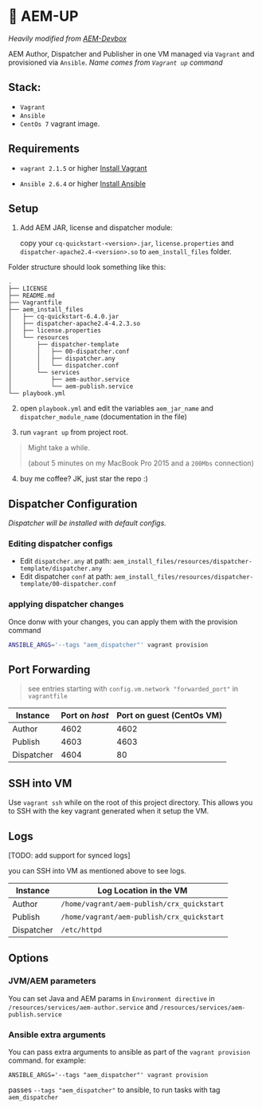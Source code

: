 # :rocket: AEM-UP

*Heavily modified from [AEM-Devbox](https://github.com/ObjectiveTruth/AEM-Devbox)*

AEM Author, Dispatcher and Publisher in one VM managed via `Vagrant` and provisioned via `Ansible`. *Name comes from `Vagrant up` command*

## Stack:

  - `Vagrant`
  - `Ansible`
  - `CentOs 7` vagrant image.


## Requirements

* `vagrant 2.1.5` or higher [Install Vagrant](https://www.vagrantup.com/docs/installation/)
  
* `Ansible 2.6.4` or higher  [Install Ansible](http://docs.ansible.com/ansible/intro_installation.html)

## Setup

1. Add AEM JAR, license and dispatcher module:
	
	copy your `cq-quickstart-<version>.jar`, `license.properties` and `dispatcher-apache2.4-<version>.so` to `aem_install_files` folder.

  Folder structure should look something like this:
  
  ```
  .
  ├── LICENSE
  ├── README.md
  ├── Vagrantfile
  ├── aem_install_files
  │   ├── cq-quickstart-6.4.0.jar
  │   ├── dispatcher-apache2.4-4.2.3.so
  │   ├── license.properties
  │   └── resources
  │       ├── dispatcher-template
  │       │   ├── 00-dispatcher.conf
  │       │   ├── dispatcher.any
  │       │   └── dispatcher.conf
  │       └── services
  │           ├── aem-author.service
  │           └── aem-publish.service
  └── playbook.yml
  ```

2. open `playbook.yml` and edit the variables `aem_jar_name` and `dispatcher_module_name` (documentation in the file)

3. run `vagrant up` from project root. 
 > Might take a while. 
 >
 > (about 5 minutes on my MacBook Pro 2015 and a `200Mbs` connection)

4. buy me coffee? JK, just star the repo :)


## Dispatcher Configuration
*Dispatcher will be installed with default configs.*

### Editing dispatcher configs
  - Edit `dispatcher.any` at path:
	`aem_install_files/resources/dispatcher-template/dispatcher.any`
  - Edit dispatcher `conf` at path:
    `aem_install_files/resources/dispatcher-template/00-dispatcher.conf`

### applying dispatcher changes

Once donw with your changes, you can apply them with the provision command

```sh
ANSIBLE_ARGS='--tags "aem_dispatcher"' vagrant provision
```

## Port Forwarding

> see entries starting with `config.vm.network "forwarded_port"` in `vagrantfile`

| Instance   | Port on *host* | Port on guest (CentOs VM) |
|------------|----------------|---------------------------|
| Author     | 4602           | 4602                      |
| Publish    | 4603           | 4603                      |
| Dispatcher | 4604           | 80                        |


## SSH into VM
Use `vagrant ssh` while on the root of this project directory.
This allows you to SSH with the key vagrant generated when it setup the VM.

## Logs
[TODO: add support for synced logs]

you can SSH into VM as mentioned above to see logs.

| Instance   | Log Location in the VM                     |
|------------|--------------------------------------------|
| Author     | `/home/vagrant/aem-publish/crx_quickstart` |
| Publish    | `/home/vagrant/aem-publish/crx_quickstart` |
| Dispatcher | `/etc/httpd`                               |

## Options

### JVM/AEM parameters
  
  You can set Java and AEM params in `Environment directive` in `/resources/services/aem-author.service` and `/resources/services/aem-publish.service`


### Ansible extra arguments
  You can pass extra arguments to ansible as part of the `vagrant provision` command.
  for example: 
  
  ```
  ANSIBLE_ARGS='--tags "aem_dispatcher"' vagrant provision
  ```
  
  passes `--tags "aem_dispatcher"` to ansible, to run tasks with tag `aem_dispatcher`
  
  